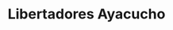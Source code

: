 ---
title: "Libertadores Ayacucho"
url: /ayacucho/libertadores-ayacucho/
shop: piezas de automóviles
---